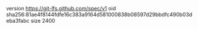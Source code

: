 version https://git-lfs.github.com/spec/v1
oid sha256:81ae4f8144fdfe16c383a9164d581000838b08597d29bbdfc490b03deba3fabc
size 2400
